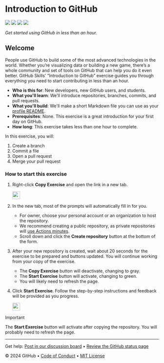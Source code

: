 # Introduction to GitHub

<!-- ![](https://github.com/Chhaviv08304/A-command-line-game-where-the-user-guesses-a-randomly-generated-number./actions/workflows/0-start-exercise.yml/badge.svg) -->
![](https://github.com/Chhaviv08304/A-command-line-game-where-the-user-guesses-a-randomly-generated-number./actions/workflows/1-create-a-branch.yml/badge.svg)
![](https://github.com/Chhaviv08304/A-command-line-game-where-the-user-guesses-a-randomly-generated-number./actions/workflows/2-commit-a-file.yml/badge.svg)
![](https://github.com/Chhaviv08304/A-command-line-game-where-the-user-guesses-a-randomly-generated-number./actions/workflows/3-open-a-pull-request.yml/badge.svg)
![](https://github.com/Chhaviv08304/A-command-line-game-where-the-user-guesses-a-randomly-generated-number./actions/workflows/4-merge-your-pull-request.yml/badge.svg)

_Get started using GitHub in less than an hour._

## Welcome

People use GitHub to build some of the most advanced technologies in the world. Whether you’re visualizing data or building a new game, there’s a whole community and set of tools on GitHub that can help you do it even better. GitHub Skills’ “Introduction to GitHub” exercise guides you through everything you need to start contributing in less than an hour.

- **Who is this for**: New developers, new GitHub users, and students.
- **What you'll learn**: We'll introduce repositories, branches, commits, and pull requests.
- **What you'll build**: We'll make a short Markdown file you can use as your [profile README](https://docs.github.com/account-and-profile/setting-up-and-managing-your-github-profile/customizing-your-profile/managing-your-profile-readme).
- **Prerequisites**: None. This exercise is a great introduction for your first day on GitHub.
- **How long**: This exercise takes less than one hour to complete.

In this exercise, you will:

1. Create a branch
2. Commit a file
3. Open a pull request
4. Merge your pull request

### How to start this exercise

1. Right-click **Copy Exercise** and open the link in a new tab.

   <a id="copy-exercise">
      <img src="https://img.shields.io/badge/📠_Copy_Exercise-AAA" height="25pt"/>
   </a>

2. In the new tab, most of the prompts will automatically fill in for you.
   - For owner, choose your personal account or an organization to host the repository.
   - We recommend creating a public repository, as private repositories will [use Actions minutes](https://docs.github.chttps://github.com/Chhaviv08304/A-command-line-game-where-the-user-guesses-a-randomly-generated-number./billing/managing-billing-for-github-actions/about-billing-for-github-actions).
   - Scroll down and click the **Create repository** button at the bottom of the form.

3. After your new repository is created, wait about 20 seconds for the exercise to be prepared and buttons updated. You will continue working from your copy of the exercise.
   - The **Copy Exercise** button will deactivate, changing to gray.
   - The **Start Exercise** button will activate, changing to green.
   - You will likely need to refresh the page.

4. Click **Start Exercise**. Follow the step-by-step instructions and feedback will be provided as you progress.

   <a id="start-exercise" href="https://github.com/Chhaviv08304/A-command-line-game-where-the-user-guesses-a-randomly-generated-number./issues/1">
      <img src="https://img.shields.io/badge/🚀_Start_Exercise-008000" height="25pt"/>
   </a>

> [!IMPORTANT]
> The **Start Exercise** button will activate after copying the repository. You will probably need to refresh the page.

---

Get help: [Post in our discussion board](https://github.com/orgs/skills/discussions/categories/introduction-to-github) &bull; [Review the GitHub status page](https://www.githubstatus.com/)

&copy; 2024 GitHub &bull; [Code of Conduct](https://www.contributor-covenant.org/version/2/1/code_of_conduct/code_of_conduct.md) &bull; [MIT License](https://gh.io/mit)
